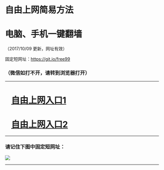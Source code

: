 ﻿# 自由上网简易方法

# 电脑、手机一键翻墙

（2017/10/09 更新，网址有效）

固定短网址：https://git.io/free99

### （微信如打不开，请转到浏览器打开）


***





# &nbsp;&nbsp; <a href="http://ft1538827773.fwq-tz-1001.info/fwqtz01.html?t=100900114801 " target="_blank">自由上网入口1</a>
# &nbsp;&nbsp; <a href="http://ft2869618532.fwq-tz-1002.info/fwqtz02.html?t=100900121087 " target="_blank">自由上网入口2</a>
***

### 请记住下图中固定短网址：

<img src="https://s3-us-west-2.amazonaws.com/fwq-1001/yjfq-20170905okok.png" /> 


***


